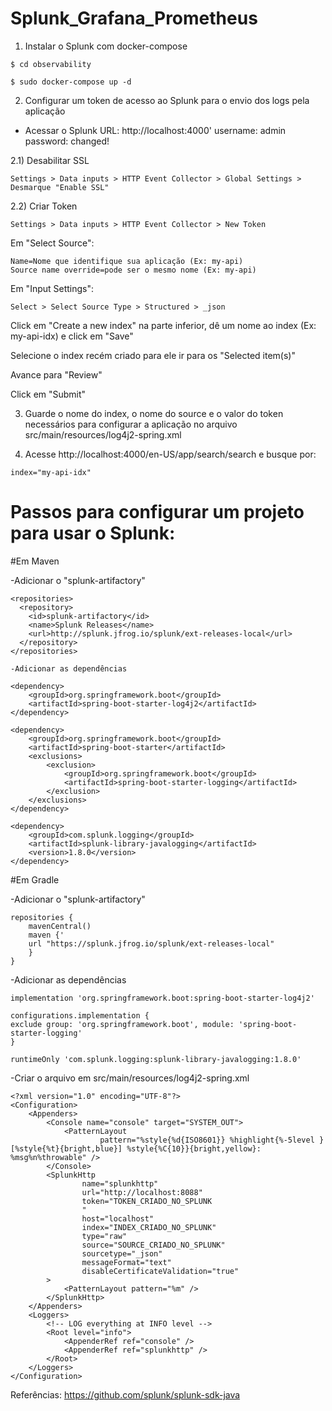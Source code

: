 # Splunk_Grafana_Prometheus

1) Instalar o Splunk com docker-compose

````
$ cd observability

$ sudo docker-compose up -d
````

2) Configurar um token de acesso ao Splunk para o envio dos logs pela aplicação

* Acessar o Splunk
  URL: http://localhost:4000'
  username: admin
  password: changed!

2.1) Desabilitar SSL
````
Settings > Data inputs > HTTP Event Collector > Global Settings > Desmarque "Enable SSL"
````
2.2) Criar Token
````
Settings > Data inputs > HTTP Event Collector > New Token
````
Em "Select Source":
````
Name=Nome que identifique sua aplicação (Ex: my-api)
Source name override=pode ser o mesmo nome (Ex: my-api)
`````
Em "Input Settings":
````
Select > Select Source Type > Structured > _json
````
Click em "Create a new index" na parte inferior, dê um nome ao index (Ex: my-api-idx) e click em "Save"

Selecione o index recém criado para ele ir para os "Selected item(s)"

Avance para "Review"

Click em "Submit"

3) Guarde o nome do index, o nome do source e o valor do token necessários para configurar a aplicação 
no arquivo src/main/resources/log4j2-spring.xml

4) Acesse http://localhost:4000/en-US/app/search/search
e busque por:
````
index="my-api-idx"
````

# Passos para configurar um projeto para usar o Splunk:

#Em Maven

-Adicionar o "splunk-artifactory"

````
<repositories>
  <repository>
    <id>splunk-artifactory</id>
    <name>Splunk Releases</name>
    <url>http://splunk.jfrog.io/splunk/ext-releases-local</url>
  </repository>
</repositories>

-Adicionar as dependências

<dependency>
	<groupId>org.springframework.boot</groupId>
	<artifactId>spring-boot-starter-log4j2</artifactId>
</dependency>

<dependency>
	<groupId>org.springframework.boot</groupId>
	<artifactId>spring-boot-starter</artifactId>
	<exclusions>
		<exclusion>
			<groupId>org.springframework.boot</groupId>
			<artifactId>spring-boot-starter-logging</artifactId>
		</exclusion>
	</exclusions>
</dependency>

<dependency>
	<groupId>com.splunk.logging</groupId>
	<artifactId>splunk-library-javalogging</artifactId>
	<version>1.8.0</version>
</dependency>

````

#Em Gradle

-Adicionar o "splunk-artifactory"

````
repositories {
    mavenCentral()
    maven {'
    url "https://splunk.jfrog.io/splunk/ext-releases-local"
    }
}
````

-Adicionar as dependências

````
implementation 'org.springframework.boot:spring-boot-starter-log4j2'

configurations.implementation {
exclude group: 'org.springframework.boot', module: 'spring-boot-starter-logging'
}

runtimeOnly 'com.splunk.logging:splunk-library-javalogging:1.8.0'
````

-Criar o arquivo em src/main/resources/log4j2-spring.xml

````
<?xml version="1.0" encoding="UTF-8"?>
<Configuration>
    <Appenders>
        <Console name="console" target="SYSTEM_OUT">
            <PatternLayout
                    pattern="%style{%d{ISO8601}} %highlight{%-5level }[%style{%t}{bright,blue}] %style{%C{10}}{bright,yellow}: %msg%n%throwable" />
        </Console>
        <SplunkHttp
                name="splunkhttp"
                url="http://localhost:8088"
                token="TOKEN_CRIADO_NO_SPLUNK
                "
                host="localhost"
                index="INDEX_CRIADO_NO_SPLUNK"
                type="raw"
                source="SOURCE_CRIADO_NO_SPLUNK"
                sourcetype="_json"
                messageFormat="text"
                disableCertificateValidation="true"
        >
            <PatternLayout pattern="%m" />
        </SplunkHttp>
    </Appenders>
    <Loggers>
        <!-- LOG everything at INFO level -->
        <Root level="info">
            <AppenderRef ref="console" />
            <AppenderRef ref="splunkhttp" />
        </Root>
    </Loggers>
</Configuration>
````

Referências:
https://github.com/splunk/splunk-sdk-java